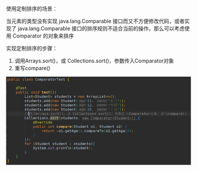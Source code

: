 使用定制排序的场景：

当元素的类型没有实现 java.lang.Comparable 接口而又不方便修改代码，或者实现了 java.lang.Comparable 接口的排序规则不适合当前的操作，那么可以考虑使用 Comparator 的对象来排序



实现定制排序的步骤：

1. 调用Arrays.sort()，或 Collections.sort()，参数传入Comparator对象
2. 重写compare()

![](.\2.png)

